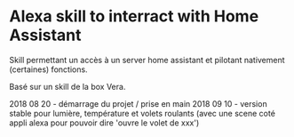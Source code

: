# Alexa skill to interract with Home Assistant

Skill permettant un accès à un server home assistant et pilotant nativement (certaines) fonctions.

Basé sur un skill de la box Vera.

2018 08 20 - démarrage du projet / prise en main
2018 09 10 - version stable pour lumière, température et volets roulants (avec une scene coté appli alexa pour pouvoir dire 'ouvre le volet de xxx')
